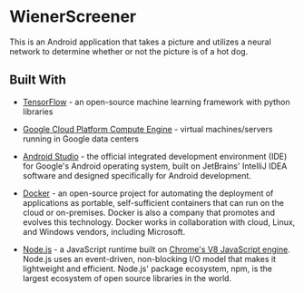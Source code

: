 # WienerScreener
This is an Android application that takes a picture and utilizes a neural network to determine whether or not the picture is of a hot dog.

## Built With
* [TensorFlow](https://www.tensorflow.org/) - an open-source machine learning framework with python libraries

* [Google Cloud Platform Compute Engine](https://cloud.google.com/) - virtual machines/servers running in Google data centers

* [Android Studio](https://developer.android.com/studio/index.html) - the official integrated development environment (IDE) for Google's Android operating system, built on JetBrains' IntelliJ IDEA software and designed specifically for Android development.

* [Docker](https://www.docker.com/) - an open-source project for automating the deployment of applications as portable, self-sufficient containers that can run on the cloud or on-premises. Docker is also a company that promotes and evolves this technology. Docker works in collaboration with cloud, Linux, and Windows vendors, including Microsoft.

* [Node.js](https://nodejs.org/en/) - a JavaScript runtime built on [Chrome's V8 JavaScript engine](https://developers.google.com/v8/). Node.js uses an event-driven, non-blocking I/O model that makes it lightweight and efficient. Node.js' package ecosystem, npm, is the largest ecosystem of open source libraries in the world.
